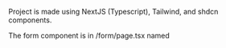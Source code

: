 Project is made using NextJS (Typescript), Tailwind, and shdcn components.

The form component is in /form/page.tsx named <CurrencyFormCard />
